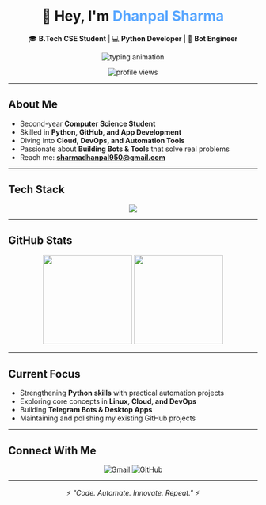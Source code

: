 <!-- Professional GitHub Profile README for LastPerson07 -->

<h1 align="center">👋 Hey, I'm <span style="color:#58a6ff">Dhanpal Sharma</span></h1>

<p align="center"> 🎓 <b>B.Tech CSE Student</b> | 💻 <b>Python Developer</b> | 🚀 <b>Bot Engineer</b> </p>

<p align="center">
  <img src="https://readme-typing-svg.herokuapp.com?size=28&color=00FFAA&center=true&vCenter=true&width=650&lines=Python+Developer;Bot+Engineer;Cloud+Explorer;Open+Source+Enthusiast" alt="typing animation" />
</p>

<p align="center">
  <img src="https://komarev.com/ghpvc/?username=LastPerson07&label=Profile%20Views&color=0e75b6&style=flat" alt="profile views" />
</p>

---

##  About Me  
-  Second-year **Computer Science Student**  
-  Skilled in **Python, GitHub, and App Development**  
-  Diving into **Cloud, DevOps, and Automation Tools**  
-  Passionate about **Building Bots & Tools** that solve real problems  
-  Reach me: **[sharmadhanpal950@gmail.com](mailto:sharmadhanpal950@gmail.com)**  

---

##  Tech Stack  
<p align="center">
  <img src="https://skillicons.dev/icons?i=python,git,github,linux,html,css,js,java,vscode" />
</p>

---

##  GitHub Stats  
<p align="center">
  <img src="https://github-readme-stats.vercel.app/api?username=LastPerson07&show_icons=true&theme=tokyonight&hide_border=true" height="180" />
  <img src="https://github-readme-stats.vercel.app/api/top-langs/?username=LastPerson07&layout=compact&theme=tokyonight&hide_border=true" height="180" />
</p>

---

##  Current Focus  
-  Strengthening **Python skills** with practical automation projects  
-  Exploring core concepts in **Linux, Cloud, and DevOps**  
-  Building **Telegram Bots & Desktop Apps**  
-  Maintaining and polishing my existing GitHub projects  

---

##  Connect With Me  
<p align="center">
  <a href="https://mail.google.com/mail/?view=cm&fs=1&to=sharmadhanpal950@gmail.com" target="_blank">
    <img src="https://img.shields.io/badge/Gmail-D14836?style=for-the-badge&logo=gmail&logoColor=white" alt="Gmail" />
  </a>
  <a href="https://github.com/LastPerson07" target="_blank">
    <img src="https://img.shields.io/badge/GitHub-100000?style=for-the-badge&logo=github&logoColor=white" alt="GitHub" />
  </a>
</p>

---

<p align="center">⚡ <i>"Code. Automate. Innovate. Repeat."</i> ⚡</p>
